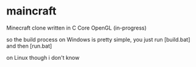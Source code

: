 # maincraft
Minecraft clone written in C Core OpenGL (in-progress)

so the build process on Windows is pretty simple, you just run [build.bat] and then [run.bat]

on Linux though i don't know
